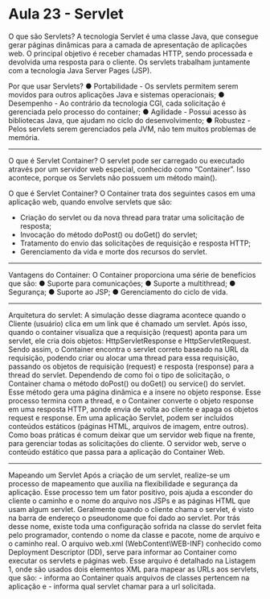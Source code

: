 # Aula 23 - Servlet

O que são Servlets?
A tecnologia Servlet é uma classe Java, que consegue gerar páginas dinâmicas para a camada de apresentação de aplicações web. O principal objetivo é receber chamadas HTTP, sendo processada e devolvida uma resposta para o cliente. Os servlets trabalham juntamente com a tecnologia Java Server Pages (JSP).

Por que usar Servlets?
● Portabilidade - Os servlets permitem serem movidos para outros aplicações Java e sistemas operacionais;
● Desempenho - Ao contrário da tecnologia CGI, cada solicitação é gerenciada pelo processo do container;
● Agilidade - Possui acesso às bibliotecas Java, que ajudam no ciclo do desenvolvimento;
● Robustez - Pelos servlets serem gerenciados pela JVM, não tem muitos problemas de memória.

-----------------------------------------------------------------------------------------------------------------------------------------

O que é Servlet Container?
O servlet pode ser carregado ou executado através por um servidor web especial, conhecido como “Container”. Isso acontece, porque os Servlets não possuem um método main().

O que é Servlet Container?
O Container trata dos seguintes casos em uma aplicação web, quando envolve servlets que são:
- Criação do servlet ou da nova thread para tratar uma solicitação de resposta;
- Invocação do método doPost() ou doGet() do servlet;
- Tratamento do envio das solicitações de requisição e resposta HTTP;
- Gerenciamento da vida e morte dos recursos do servlet.

-----------------------------------------------------------------------------------------------------------------------------------------

Vantagens do Container:
O Container proporciona uma série de benefícios que são:
● Suporte para comunicações;
● Suporte a multithread;
● Segurança;
● Suporte ao JSP;
● Gerenciamento do ciclo de vida.

-----------------------------------------------------------------------------------------------------------------------------------------

Arquitetura do servlet:
A simulação desse diagrama acontece quando o Cliente (usuário) clica em um link que é chamado um servlet. Após isso, quando o container visualiza que a requisição (request) aponta para um servlet, ele cria dois objetos: HttpServletResponse e HttpServletRequest.
Sendo assim, o Container encontra o servlet correto baseado na URL da requisição, podendo criar ou alocar uma thread para essa requisição, passando os objetos de requisição (request) e resposta (response) para a thread do servlet.
Dependendo de como foi o tipo de solicitação, o Container chama o método doPost() ou doGet() ou service() do servlet. Esse método gera uma página dinâmica e a insere no objeto response. Esse processo termina com a thread, e o Container converte o objeto response em uma resposta HTTP, aonde envia de volta ao cliente e apaga os objetos request e response.
Em uma aplicação Servlet, podem ser incluídos conteúdos estáticos (páginas HTML, arquivos de imagem, entre outros). Como boas práticas é comum deixar que um servidor web fique na frente, para gerenciar todas as solicitações do cliente. O servidor web, serve o conteúdo estático que passa para a aplicação do Container Web.

-----------------------------------------------------------------------------------------------------------------------------------------

Mapeando um Servlet
Após a criação de um servlet, realize-se um processo de mapeamento que auxilia na flexibilidade e segurança da aplicação. Esse processo tem um fator positivo, pois ajuda a esconder do cliente o caminho e o nome do arquivo nos JSPs e as páginas HTML que usam algum servlet.
Geralmente quando o cliente chama o servlet, é visto na barra de endereço o pseudonome que foi dado ao servlet. Por trás desse nome, existe toda uma configuração sofrida na classe do servlet feita pelo programador, contendo o nome da classe e pacote, nome de arquivo e o caminho real.
O arquivo web.xml (WebContent\WEB-INF) conhecido como Deployment Descriptor (DD), serve para informar ao Container como executar os servlets e páginas web. 
Esse arquivo é detalhado na Listagem 1, onde são usados dois elementos XML para mapear as URLs aos servlets, que são: <servlet> - informa ao Container quais arquivos de classes pertencem na aplicação e <servlet-mapping> - informa qual servlet chamar para a url solicitada.
